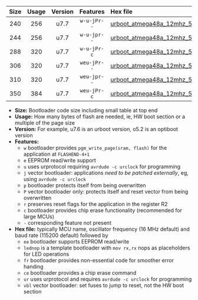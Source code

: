 |Size|Usage|Version|Features|Hex file|
|:-:|:-:|:-:|:-:|:--|
|240|256|u7.7|`w-u-jPr--`|[urboot_atmega48a_12mhz_500000bps_lednop_ur_vbl.hex](https://raw.githubusercontent.com/stefanrueger/urboot.hex/main/mcus/atmega48a/fcpu_12mhz/500000_bps/urboot_atmega48a_12mhz_500000bps_lednop_ur_vbl.hex)|
|244|256|u7.7|`w-u-jpr--`|[urboot_atmega48a_12mhz_500000bps_lednop_fr_ur_vbl.hex](https://raw.githubusercontent.com/stefanrueger/urboot.hex/main/mcus/atmega48a/fcpu_12mhz/500000_bps/urboot_atmega48a_12mhz_500000bps_lednop_fr_ur_vbl.hex)|
|288|320|u7.7|`w-u-jPr-c`|[urboot_atmega48a_12mhz_500000bps_lednop_fr_ce_ur_vbl.hex](https://raw.githubusercontent.com/stefanrueger/urboot.hex/main/mcus/atmega48a/fcpu_12mhz/500000_bps/urboot_atmega48a_12mhz_500000bps_lednop_fr_ce_ur_vbl.hex)|
|306|320|u7.7|`weu-jPr--`|[urboot_atmega48a_12mhz_500000bps_ee_lednop_ur_vbl.hex](https://raw.githubusercontent.com/stefanrueger/urboot.hex/main/mcus/atmega48a/fcpu_12mhz/500000_bps/urboot_atmega48a_12mhz_500000bps_ee_lednop_ur_vbl.hex)|
|310|320|u7.7|`weu-jpr--`|[urboot_atmega48a_12mhz_500000bps_ee_lednop_fr_ur_vbl.hex](https://raw.githubusercontent.com/stefanrueger/urboot.hex/main/mcus/atmega48a/fcpu_12mhz/500000_bps/urboot_atmega48a_12mhz_500000bps_ee_lednop_fr_ur_vbl.hex)|
|350|384|u7.7|`weu-jPr-c`|[urboot_atmega48a_12mhz_500000bps_ee_lednop_fr_ce_ur_vbl.hex](https://raw.githubusercontent.com/stefanrueger/urboot.hex/main/mcus/atmega48a/fcpu_12mhz/500000_bps/urboot_atmega48a_12mhz_500000bps_ee_lednop_fr_ce_ur_vbl.hex)|

- **Size:** Bootloader code size including small table at top end
- **Usage:** How many bytes of flash are needed, ie, HW boot section or a multiple of the page size
- **Version:** For example, u7.6 is an urboot version, o5.2 is an optiboot version
- **Features:**
  + `w` bootloader provides `pgm_write_page(sram, flash)` for the application at `FLASHEND-4+1`
  + `e` EEPROM read/write support
  + `u` uses urprotocol requiring `avrdude -c urclock` for programming
  + `j` vector bootloader: applications *need to be patched externally*, eg, using `avrdude -c urclock`
  + `p` bootloader protects itself from being overwritten
  + `P` vector bootloader only: protects itself and reset vector from being overwritten
  + `r` preserves reset flags for the application in the register R2
  + `c` bootloader provides chip erase functionality (recommended for large MCUs)
  + `-` corresponding feature not present
- **Hex file:** typically MCU name, oscillator frequency (16 MHz default) and baud rate (115200 default) followed by
  + `ee` bootloader supports EEPROM read/write
  + `lednop` is a template bootloader with `mov rx,rx` nops as placeholders for LED operations
  + `fr` bootloader provides non-essential code for smoother error handing
  + `ce` bootloader provides a chip erase command
  + `ur` uses urprotocol and requires `avrdude -c urclock` for programming
  + `vbl` vector bootloader: set fuses to jump to reset, not the HW boot section
